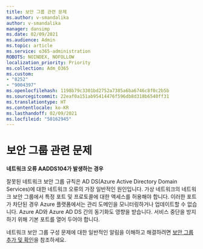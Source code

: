 ```yaml
---
title: 보안 그룹 관련 문제
ms.author: v-smandalika
author: v-smandalika
manager: dansimp
ms.date: 02/09/2021
ms.audience: Admin
ms.topic: article
ms.service: o365-administration
ROBOTS: NOINDEX, NOFOLLOW
localization_priority: Priority
ms.collection: Adm_O365
ms.custom:
- "8252"
- "9004397"
ms.openlocfilehash: 1198b79c3301bd2752a7385a6ba6746c8f0c2b5b
ms.sourcegitcommit: 22eaf0a151ab95414476f596db8d318b6540ff31
ms.translationtype: HT
ms.contentlocale: ko-KR
ms.lasthandoff: 02/09/2021
ms.locfileid: "50162945"
---
```

# <a name="issue-with-security-groups"></a>보안 그룹 관련 문제

**네트워크 오류 AADDS104가 발생하는 경우**

잘못된 네트워크 보안 그룹 규칙은 AD DS(Azure Active Directory Domain Services)에 대한 네트워크 오류의 가장 일반적인 원인입니다. 가상 네트워크의 네트워크 보안 그룹에서 특정 포트 및 프로토콜에 대한 액세스를 허용해야 합니다. 이러한 포트가 차단된 경우 Azure 플랫폼에서는 관리 도메인을 모니터링하거나 업데이트할 수 없습니다. Azure AD와 Azure AD DS 간의 동기화도 영향을 받습니다. 서비스 중단을 방지하기 위해 기본 포트를 열어 두어야 합니다.

네트워크 보안 그룹 구성 문제에 대한 일반적인 알림을 이해하고 해결하려면 [보안 그룹 추가 및 확인](https://docs.microsoft.com/azure/active-directory-domain-services/alert-nsg#verify-and-edit-existing-security-rules)을 참조하세요.
